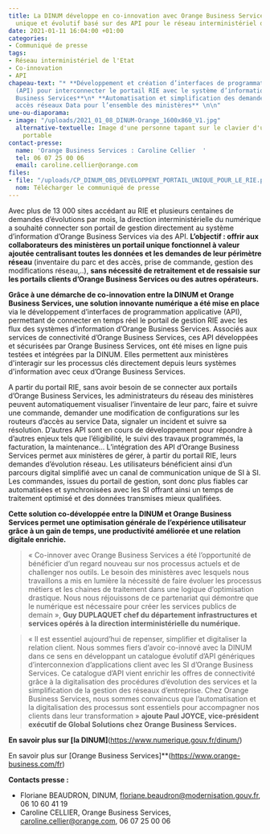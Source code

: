 ```yaml
---
title: La DINUM développe en co-innovation avec Orange Business Services un portail
  unique et évolutif basé sur des API pour le réseau interministériel de l’État (RIE)
date: 2021-01-11 16:04:00 +01:00
categories:
- Communiqué de presse
tags:
- Réseau interministériel de l'Etat
- Co-innovation
- API
chapeau-text: "* **Développement et création d’interfaces de programmation applicative
  (API) pour interconnecter le portail RIE avec le système d’information d’Orange
  Business Services**\n* **Automatisation et simplification des demandes pour les
  accès réseaux Data pour l’ensemble des ministères** \n\n"
une-ou-diaporama:
- image: "/uploads/2021_01_08_DINUM-Orange_1600x860_V1.jpg"
  alternative-textuelle: Image d'une personne tapant sur le clavier d'un ordinateur
    portable
contact-presse:
  name: 'Orange Business Services : Caroline Cellier  '
  tel: 06 07 25 00 06
  email: caroline.cellier@orange.com
files:
- file: "/uploads/CP_DINUM_OBS_DEVELOPPENT_PORTAIL_UNIQUE_POUR_LE_RIE.pdf"
  nom: Télécharger le communiqué de presse
---
```


Avec plus de 13 000 sites accédant au RIE et plusieurs centaines de demandes d’évolutions par mois, la direction interministérielle du numérique a souhaité connecter son portail de gestion directement au système d’information d’Orange Business Services via des API. **L’objectif : offrir aux collaborateurs des ministères un portail unique fonctionnel à valeur ajoutée centralisant toutes les données et les demandes de leur périmètre réseau** (inventaire du parc et des accès, prise de commande, gestion des modifications réseau,..), **sans nécessité de retraitement et de ressaisie sur les portails clients d’Orange Business Services ou des autres opérateurs.**

**Grâce à une démarche de co-innovation entre la DINUM et Orange Business Services, une solution innovante numérique a été mise en place** via le développement d’interfaces de programmation applicative (API), permettant de connecter en temps réel le portail de gestion RIE avec les flux des systèmes d’information d’Orange Business Services. Associés aux services de connectivité d’Orange Business Services, ces API développées et sécurisées par Orange Business Services, ont été mises en ligne puis testées et intégrées par la DINUM. Elles permettent aux ministères d'interagir sur les processus clés directement depuis leurs systèmes d'information avec ceux d’Orange Business Services. 

A partir du portail RIE, sans avoir besoin de se connecter aux portails d’Orange Business Services, les administrateurs du réseau des ministères peuvent automatiquement visualiser l’inventaire de leur parc, faire et suivre une commande, demander une modification de configurations sur les routeurs d’accès au service Data, signaler un incident et suivre sa résolution. D’autres API sont en cours de développement pour répondre à d’autres enjeux tels que l’éligibilité, le suivi des travaux programmés, la facturation, la maintenance… L’intégration des API d’Orange Business Services permet aux ministères de gérer, à partir du portail RIE, leurs demandes d’évolution réseau. Les utilisateurs bénéficient ainsi d’un parcours digital simplifié avec un canal de communication unique de SI à SI. Les commandes, issues du portail de gestion, sont donc plus fiables car automatisées et synchronisées avec les SI offrant ainsi un temps de traitement optimisé et des données transmises mieux qualifiées. 

**Cette solution co-développée entre la DINUM et Orange Business Services permet une optimisation générale de l’expérience utilisateur grâce à un gain de temps, une productivité améliorée et une relation digitale enrichie.**


> « Co-innover avec Orange Business Services a été l’opportunité de bénéficier d’un regard nouveau sur nos processus actuels et de challenger nos outils. Le besoin des ministères avec lesquels nous travaillons a mis en lumière la nécessité de faire évoluer les processus métiers et les chaines de traitement dans une logique d’optimisation drastique. Nous nous réjouissons de ce partenariat qui démontre que le numérique est nécessaire pour créer les services publics de demain », **Guy DUPLAQUET chef du département infrastructures et services opérés à la direction interministérielle du numérique.**
 


> « Il est essentiel aujourd’hui de repenser, simplifier et digitaliser la relation client. Nous sommes fiers d’avoir co-innové avec la DINUM dans ce sens en développant un catalogue évolutif d’API génériques d’interconnexion d’applications client avec les SI d’Orange Business Services. Ce catalogue d’API vient enrichir les offres de connectivité grâce à la digitalisation des procédures d’évolution des services et la simplification de la gestion des réseaux d’entreprise. Chez Orange Business Services, nous sommes convaincus que l’automatisation et la digitalisation des processus sont essentiels pour accompagner nos clients dans leur transformation » **ajoute Paul JOYCE, vice-président exécutif de Global Solutions chez Orange Business Services.**


**En savoir plus sur [la DINUM]**(https://www.numerique.gouv.fr/dinum/) 

En savoir plus sur [Orange Business Services]**(https://www.orange-business.com/fr)

**Contacts presse :**
* Floriane BEAUDRON, DINUM, floriane.beaudron@modernisation.gouv.fr, 06 10 60 41 19
* Caroline CELLIER, Orange Business Services, caroline.cellier@orange.com, 06 07 25 00 06
